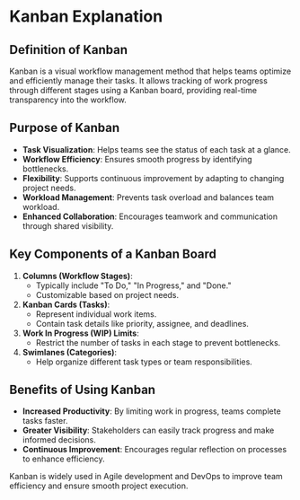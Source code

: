 # Kanban Explanation

## Definition of Kanban
Kanban is a visual workflow management method that helps teams optimize and efficiently manage their tasks. It allows tracking of work progress through different stages using a Kanban board, providing real-time transparency into the workflow.

## Purpose of Kanban
- **Task Visualization**: Helps teams see the status of each task at a glance.
- **Workflow Efficiency**: Ensures smooth progress by identifying bottlenecks.
- **Flexibility**: Supports continuous improvement by adapting to changing project needs.
- **Workload Management**: Prevents task overload and balances team workload.
- **Enhanced Collaboration**: Encourages teamwork and communication through shared visibility.

## Key Components of a Kanban Board
1. **Columns (Workflow Stages)**:
   - Typically include "To Do," "In Progress," and "Done."
   - Customizable based on project needs.
2. **Kanban Cards (Tasks)**:
   - Represent individual work items.
   - Contain task details like priority, assignee, and deadlines.
3. **Work In Progress (WIP) Limits**:
   - Restrict the number of tasks in each stage to prevent bottlenecks.
4. **Swimlanes (Categories)**:
   - Help organize different task types or team responsibilities.

## Benefits of Using Kanban
- **Increased Productivity**: By limiting work in progress, teams complete tasks faster.
- **Greater Visibility**: Stakeholders can easily track progress and make informed decisions.
- **Continuous Improvement**: Encourages regular reflection on processes to enhance efficiency.

Kanban is widely used in Agile development and DevOps to improve team efficiency and ensure smooth project execution.


